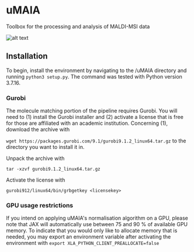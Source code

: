 # uMAIA
Toolbox for the processing and analysis of MALDI-MSI data


![alt text](figs/uMaiaLogo.png)


## Installation

To begin, install the environment by navigating to the /uMAIA directory and running `python3 setup.py`. The command was tested with Python version 3.7.16.


### Gurobi
The molecule matching portion of the pipeline requires Gurobi. You will need to (1) install the Gurobi installer and (2) activate a license that is free for those are affiliated with an academic institution. Concerning (1), download the archive with 

`wget https://packages.gurobi.com/9.1/gurobi9.1.2_linux64.tar.gz` to the directory you want to install it in.

Unpack the archive with

`tar -xzvf gurobi9.1.2_linux64.tar.gz`

Activate the license with

`gurobi912/linux64/bin/grbgetkey <licensekey>`



### GPU usage restrictions
If you intend on applying uMAIA's normalisation algorithm on a GPU, please note that JAX will automatically use between 75 and 90 % of available GPU memory. To indicate that you would only like to allocate memory that is needed, you may export an environment variable after activating the environment with `export XLA_PYTHON_CLIENT_PREALLOCATE=false`


